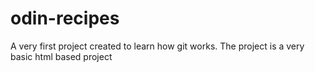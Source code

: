 # odin-recipes

A very first project created to learn how git works.
The project is a very  basic html based project
